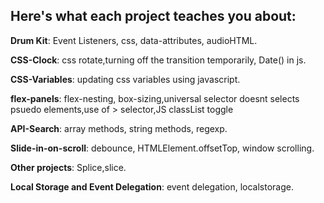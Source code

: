 ## Here's what each project teaches you about:


**Drum Kit**: Event Listeners, css, data-attributes, audioHTML.

**CSS-Clock**: css rotate,turning off the transition temporarily, Date() in js.

**CSS-Variables**: updating css variables using javascript.

**flex-panels**: flex-nesting, box-sizing,universal selector doesnt selects psuedo elements,use of > selector,JS classList toggle

**API-Search**: array methods, string methods, regexp.

**Slide-in-on-scroll**: debounce, HTMLElement.offsetTop, window scrolling.

**Other projects**: Splice,slice.

**Local Storage and Event Delegation**: event delegation, localstorage.
